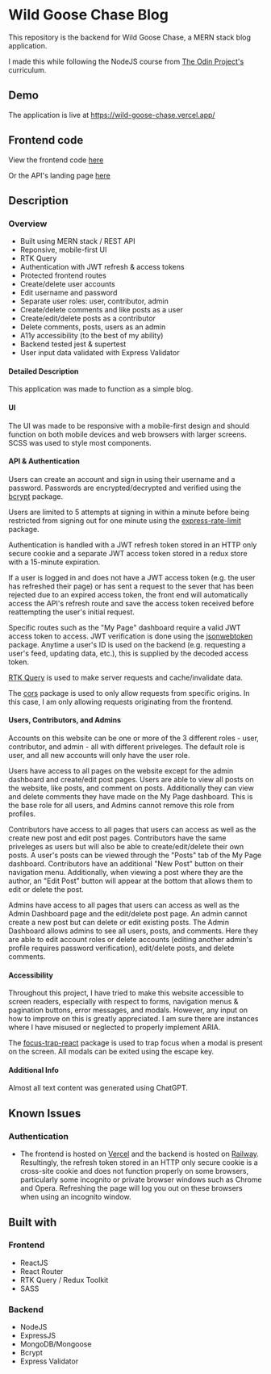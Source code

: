 # Wild Goose Chase Blog

This repository is the backend for Wild Goose Chase, a MERN stack blog application.

I made this while following the NodeJS course from [The Odin Project's](https://www.theodinproject.com/) curriculum.

## Demo

The application is live at https://wild-goose-chase.vercel.app/

## Frontend code

View the frontend code [here](https://github.com/Stillwell-C/blog-frontend)

Or the API's landing page [here](wild-goose-chase-api-production.up.railway.app)

## Description

### Overview

- Built using MERN stack / REST API
- Reponsive, mobile-first UI
- RTK Query
- Authentication with JWT refresh & access tokens
- Protected frontend routes
- Create/delete user accounts
- Edit username and password
- Separate user roles: user, contributor, admin
- Create/delete comments and like posts as a user
- Create/edit/delete posts as a contributor
- Delete comments, posts, users as an admin
- A11y accessibility (to the best of my ability)
- Backend tested jest & supertest
- User input data validated with Express Validator

#### Detailed Description

This application was made to function as a simple blog.

#### UI

The UI was made to be responsive with a mobile-first design and should function on both mobile devices and web browsers with larger screens. SCSS was used to style most components.

#### API & Authentication

Users can create an account and sign in using their username and a password. Passwords are encrypted/decrypted and verified using the [bcrypt](https://www.npmjs.com/package/bcrypt) package.

Users are limited to 5 attempts at signing in within a minute before being restricted from signing out for one minute using the [express-rate-limit](https://www.npmjs.com/package/express-rate-limit) package.

Authentication is handled with a JWT refresh token stored in an HTTP only secure cookie and a separate JWT access token stored in a redux store with a 15-minute expiration.

If a user is logged in and does not have a JWT access token (e.g. the user has refreshed their page) or has sent a request to the sever that has been rejected due to an expired access token, the front end will automatically access the API's refresh route and save the access token received before reattempting the user's initial request.

Specific routes such as the "My Page" dashboard require a valid JWT access token to access. JWT verification is done using the [jsonwebtoken](https://www.npmjs.com/package/jsonwebtoken) package. Anytime a user's ID is used on the backend (e.g. requesting a user's feed, updating data, etc.), this is supplied by the decoded access token.

[RTK Query](https://redux-toolkit.js.org/rtk-query/overview) is used to make server requests and cache/invalidate data.

The [cors](https://www.npmjs.com/package/cors) package is used to only allow requests from specific origins. In this case, I am only allowing requests originating from the frontend.

#### Users, Contributors, and Admins

Accounts on this website can be one or more of the 3 different roles - user, contributor, and admin - all with different priveleges. The default role is user, and all new accounts will only have the user role.

Users have access to all pages on the website except for the admin dashboard and create/edit post pages. Users are able to view all posts on the website, like posts, and comment on posts. Additionally they can view and delete comments they have made on the My Page dashboard. This is the base role for all users, and Admins cannot remove this role from profiles.

Contributors have access to all pages that users can access as well as the create new post and edit post pages. Contributors have the same priveleges as users but will also be able to create/edit/delete their own posts. A user's posts can be viewed through the "Posts" tab of the My Page dashboard. Contributors have an additional "New Post" button on their navigation menu. Additionally, when viewing a post where they are the author, an "Edit Post" button will appear at the bottom that allows them to edit or delete the post.

Admins have access to all pages that users can access as well as the Admin Dashboard page and the edit/delete post page. An admin cannot create a new post but can delete or edit existing posts. The Admin Dashboard allows admins to see all users, posts, and comments. Here they are able to edit account roles or delete accounts (editing another admin's profile requires password verification), edit/delete posts, and delete comments.

#### Accessibility

Throughout this project, I have tried to make this website accessible to screen readers, especially with respect to forms, navigation menus & pagination buttons, error messages, and modals. However, any input on how to improve on this is greatly appreciated. I am sure there are instances where I have misused or neglected to properly implement ARIA.

The [focus-trap-react](https://www.npmjs.com/package/focus-trap-react) package is used to trap focus when a modal is present on the screen. All modals can be exited using the escape key.

#### Additional Info

Almost all text content was generated using ChatGPT.

## Known Issues

### Authentication

- The frontend is hosted on [Vercel](https://vercel.com/) and the backend is hosted on [Railway](https://railway.app/). Resultingly, the refresh token stored in an HTTP only secure cookie is a cross-site cookie and does not function properly on some browsers, particularly some incognito or private browser windows such as Chrome and Opera. Refreshing the page will log you out on these browsers when using an incognito window.

## Built with

### Frontend

- ReactJS
- React Router
- RTK Query / Redux Toolkit
- SASS

### Backend

- NodeJS
- ExpressJS
- MongoDB/Mongoose
- Bcrypt
- Express Validator
